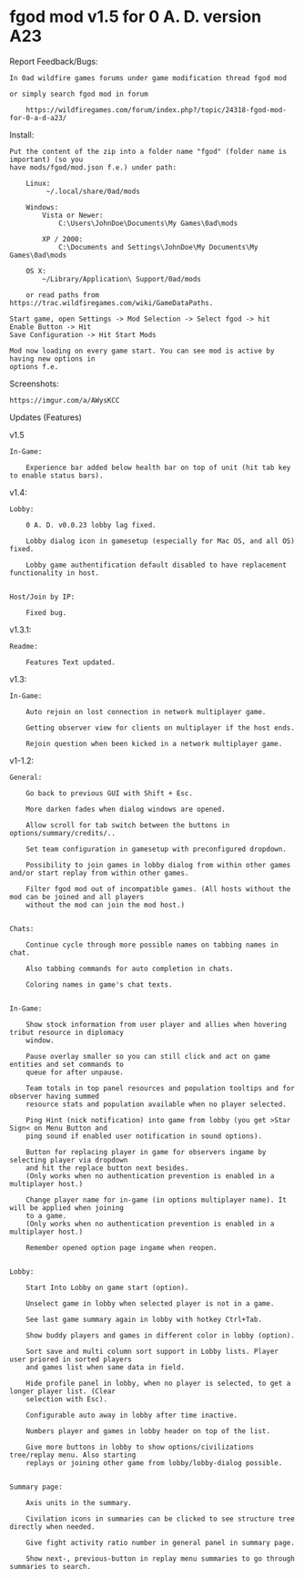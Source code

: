# fgod mod v1.5 for 0 A. D. version A23

Report Feedback/Bugs:

	In 0ad wildfire games forums under game modification thread fgod mod

	or simply search fgod mod in forum

		https://wildfiregames.com/forum/index.php?/topic/24318-fgod-mod-for-0-a-d-a23/


Install:

	Put the content of the zip into a folder name "fgod" (folder name is important) (so you
	have mods/fgod/mod.json f.e.) under path:

		Linux:
			 ~/.local/share/0ad/mods

		Windows:
			Vista or Newer:
				C:\Users\JohnDoe\Documents\My Games\0ad\mods

			XP / 2000:
				C:\Documents and Settings\JohnDoe\My Documents\My Games\0ad\mods

		OS X:
			~/Library/Application\ Support/0ad/mods

		or read paths from https://trac.wildfiregames.com/wiki/GameDataPaths.

	Start game, open Settings -> Mod Selection -> Select fgod -> hit Enable Button -> Hit
	Save Configuration -> Hit Start Mods

	Mod now loading on every game start. You can see mod is active by having new options in
	options f.e.


Screenshots:


	https://imgur.com/a/AWysKCC



Updates (Features)

v1.5

	In-Game:

		Experience bar added below health bar on top of unit (hit tab key to enable status bars).


v1.4:

	Lobby:

		0 A. D. v0.0.23 lobby lag fixed.

		Lobby dialog icon in gamesetup (especially for Mac OS, and all OS) fixed.

		Lobby game authentification default disabled to have replacement functionality in host.


	Host/Join by IP:

		Fixed bug.


v1.3.1:

	Readme:
		
		Features Text updated.


v1.3:

	In-Game:

		Auto rejoin on lost connection in network multiplayer game.

		Getting observer view for clients on multiplayer if the host ends.

		Rejoin question when been kicked in a network multiplayer game.


v1-1.2:

	General:

		Go back to previous GUI with Shift + Esc.

		More darken fades when dialog windows are opened.

		Allow scroll for tab switch between the buttons in options/summary/credits/..

		Set team configuration in gamesetup with preconfigured dropdown.

		Possibility to join games in lobby dialog from within other games and/or start replay from within other games.

		Filter fgod mod out of incompatible games. (All hosts without the mod can be joined and all players
		without the mod can join the mod host.)


	Chats:

		Continue cycle through more possible names on tabbing names in chat.

		Also tabbing commands for auto completion in chats.

		Coloring names in game's chat texts.


	In-Game:

		Show stock information from user player and allies when hovering tribut resource in diplomacy
		window.

		Pause overlay smaller so you can still click and act on game entities and set commands to
		queue for after unpause.

		Team totals in top panel resources and population tooltips and for observer having summed
		resource stats and population available when no player selected.

		Ping Hint (nick notification) into game from lobby (you get >Star Sign< on Menu Button and
		ping sound if enabled user notification in sound options).

		Button for replacing player in game for observers ingame by selecting player via dropdown
		and hit the replace button next besides.
		(Only works when no authentication prevention is enabled in a multiplayer host.)

		Change player name for in-game (in options multiplayer name). It will be applied when joining
		to a game.
		(Only works when no authentication prevention is enabled in a multiplayer host.)

		Remember opened option page ingame when reopen.


	Lobby:

		Start Into Lobby on game start (option).

		Unselect game in lobby when selected player is not in a game.

		See last game summary again in lobby with hotkey Ctrl+Tab.

		Show buddy players and games in different color in lobby (option).

		Sort save and multi column sort support in Lobby lists. Player user priored in sorted players
		and games list when same data in field.

		Hide profile panel in lobby, when no player is selected, to get a longer player list. (Clear
		selection with Esc).

		Configurable auto away in lobby after time inactive.

		Numbers player and games in lobby header on top of the list.

		Give more buttons in lobby to show options/civilizations tree/replay menu. Also starting
		replays or joining other game from lobby/lobby-dialog possible.


	Summary page:

		Axis units in the summary.

		Civilation icons in summaries can be clicked to see structure tree directly when needed.

		Give fight activity ratio number in general panel in summary page.

		Show next-, previous-button in replay menu summaries to go through summaries to search.


